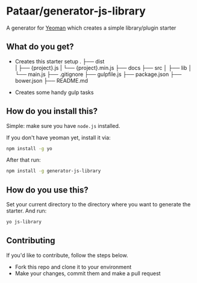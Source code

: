 # Pataar/generator-js-library
A generator for [Yeoman](http://yeoman.io) which creates a simple library/plugin starter

## What do you get?
* Creates this starter setup
    .
    ├── dist   
    |   ├── {project}.js
    |   └── {project}.min.js
    ├── docs
    ├── src
    │   ├── lib
    │   └── main.js
    ├── .gitignore
    ├── gulpfile.js
    ├── package.json
    ├── bower.json
    ├── README.md

* Creates some handy gulp tasks

## How do you install this?
Simple: make sure you have `node.js` installed.

If you don't have yeoman yet, install it via:
```sh
npm install -g yo
```

After that run:

```sh
npm install -g generator-js-library
```

## How do you use this?
Set your current directory to the directory where you want to generate the starter. And run:
```sh
yo js-library
```

## Contributing
If you'd like to contribute, follow the steps below.
* Fork this repo and clone it to your environment
* Make your changes, commit them and make a pull request